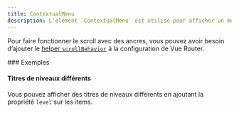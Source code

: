 ```yaml
---
title: ContextualMenu
description: L’élément `ContextualMenu` est utilisé pour afficher un menu avec une liste d’ancres pour la navigation.
---
```


<doc-tabs>

<doc-tab-item label="Utilisation">

<doc-example file="contextual-menu/usage"></doc-example>


<doc-alert type="info">

Pour faire fonctionner le scroll avec des ancres, vous pouvez avoir besoin d’ajouter le [helper `scrollBehavior`](/composants-techniques/helpers/scroll-behavior/) à la configuration de Vue Router.

</doc-alert>
### Exemples

#### Titres de niveaux différents

Vous pouvez afficher des titres de niveaux différents en ajoutant la propriété `level` sur les items.

<doc-example file="contextual-menu/levels"></doc-example>

</doc-tab-item>

<doc-tab-item label="API">
<doc-api name="contextual-menu"></doc-api>
</doc-tab-item>

</doc-tabs>
